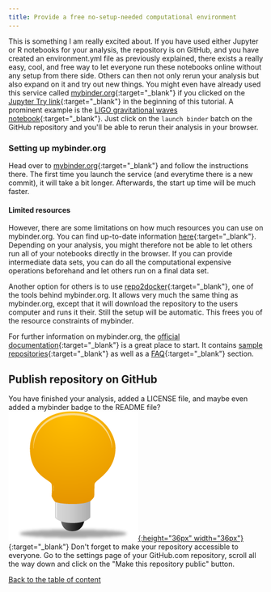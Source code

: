 ```yaml
---
title: Provide a free no-setup-needed computational environment
---
```

This is something I am really excited about. If you have used either Jupyter or R notebooks for your analysis, the repository is on GitHub, and you have created an environment.yml file as previously explained, there exists a really easy, cool, and free way to let everyone run these notebooks online without any setup from there side. Others can then not only rerun your analysis but also expand on it and try out new things. You might even have already used this service called [mybinder.org](https://mybinder.org/){:target="_blank"} if you clicked on the [Jupyter Try link](http://jupyter.org/try){:target="_blank"} in the beginning of this tutorial. A prominent example is the [LIGO gravitational waves notebook](https://github.com/minrk/ligo-binder){:target="_blank"}. Just click on the `launch binder` batch on the GitHub repository and you'll be able to rerun their analysis in your browser.

### Setting up mybinder.org
Head over to [mybinder.org](https://mybinder.org/){:target="_blank"} and follow the instructions there. The first time you launch the service (and everytime there is a new commit), it will take a bit longer. Afterwards, the start up time will be much faster.

#### Limited resources
However, there are some limitations on how much resources you can use on mybinder.org. You can find up-to-date information [here](https://mybinder.readthedocs.io/en/latest/faq.html#user-memory){:target="_blank"}. Depending on your analysis, you might therefore not be able to let others run all of your notebooks directly in the browser. If you can provide intermediate data sets, you can do all the computational expensive operations beforehand and let others run on a final data set.

Another option for others is to use [repo2docker](https://github.com/jupyter/repo2docker){:target="_blank"}, one of the tools behind mybinder.org. It allows very much the same thing as mybinder.org, except that it will download the repository to the users computer and runs it their. Still the setup will be automatic. This frees you of the resource constraints of mybinder.

For further information on mybinder.org, the [official documentation](https://mybinder.readthedocs.io/en/latest/#binder-documentation){:target="_blank"} is a great place to start. It contains [sample repositories](https://mybinder.readthedocs.io/en/latest/#sample-repositories){:target="_blank"} as well as a [FAQ](https://mybinder.readthedocs.io/en/latest/faq.html){:target="_blank"} section.

## Publish repository on GitHub
You have finished your analysis, added a LICENSE file, and maybe even added a mybinder badge to the README file? [![example](../figures/example_icon.png){:height="36px" width="36px"}](https://github.com/binste/chicago_safepassage_evaluation/blob/master/README.md){:target="_blank"} Don't forget to make your repository accessible to everyone. Go to the settings page of your GitHub.com repository, scroll all the way down and click on the "Make this repository public" button.

[Back to the table of content](./index.md)